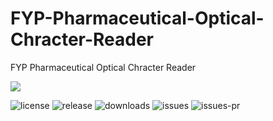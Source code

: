 # FYP-Pharmaceutical-Optical-Chracter-Reader
FYP Pharmaceutical Optical Chracter Reader

<a href="https://github.com/Arekku21/FYP-Pharmaceutical-Optical-Chracter-Reader/graphs/contributors">
  <img src="https://contrib.rocks/image?repo=Arekku21/FYP-Pharmaceutical-Optical-Chracter-Reader" />
</a>

![license](https://img.shields.io/github/license/Arekku21/FYP-Pharmaceutical-Optical-Chracter-Reader?style=for-the-badge)
![release](https://img.shields.io/github/v/release/Arekku21/FYP-Pharmaceutical-Optical-Chracter-Reader?style=for-the-badge)
![downloads](https://img.shields.io/github/downloads/Arekku21/FYP-Pharmaceutical-Optical-Chracter-Reader/total?style=for-the-badge)
![issues](https://img.shields.io/github/issues/Arekku21/FYP-Pharmaceutical-Optical-Chracter-Reader?style=for-the-badge)
![issues-pr](https://img.shields.io/github/issues-pr/Arekku21/FYP-Pharmaceutical-Optical-Chracter-Reader?style=for-the-badge)

